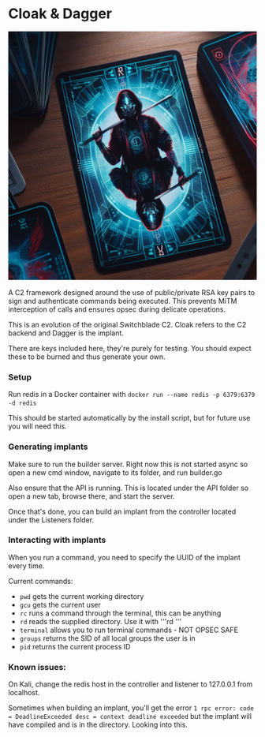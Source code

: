 # Cloak & Dagger

![logo](/img/guide/cnd8.jpg)

A C2 framework designed around the use of public/private RSA key pairs to sign and authenticate commands being executed. This prevents MiTM interception of calls and ensures opsec during delicate operations.

This is an evolution of the original Switchblade C2. Cloak refers to the C2 backend and Dagger is the implant.

There are keys included here, they're purely for testing. You should expect these to be burned and thus generate your own.

### Setup

Run redis in a Docker container with ```docker run --name redis -p 6379:6379 -d redis```

This should be started automatically by the install script, but for future use you will need this.

### Generating implants

Make sure to run the builder server. Right now this is not started async so open a new cmd window, navigate to its folder, and run builder.go

Also ensure that the API is running. This is located under the API folder so open a new tab, browse there, and start the server.

Once that's done, you can build an implant from the controller located under the Listeners folder.

### Interacting with implants

When you run a command, you need to specify the UUID of the implant every time. 

Current commands:
- ```pwd``` gets the current working directory
- ```gcu``` gets the current user
- ```rc``` runs a command through the terminal, this can be anything 
- ```rd``` reads the supplied directory. Use it with '''rd <directory path>'''
- ```terminal``` allows you to run terminal commands - NOT OPSEC SAFE
- ```groups``` returns the SID of all local groups the user is in
- ```pid``` returns the current process ID

### Known issues:
On Kali, change the redis host in the controller and listener to 127.0.0.1 from localhost.

Sometimes when building an implant, you'll get the error ```1 rpc error: code = DeadlineExceeded desc = context deadline exceeded``` but the implant will have compiled and is in the directory. Looking into this.
